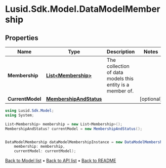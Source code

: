 # Lusid.Sdk.Model.DataModelMembership

## Properties

Name | Type | Description | Notes
------------ | ------------- | ------------- | -------------
**Membership** | [**List&lt;Membership&gt;**](Membership.md) | The collection of data models this entity is a member of. | 
**CurrentModel** | [**MembershipAndStatus**](MembershipAndStatus.md) |  | [optional] 

```csharp
using Lusid.Sdk.Model;
using System;

List<Membership> membership = new List<Membership>();
MembershipAndStatus? currentModel = new MembershipAndStatus();


DataModelMembership dataModelMembershipInstance = new DataModelMembership(
    membership: membership,
    currentModel: currentModel);
```

[Back to Model list](../README.md#documentation-for-models) &#8226; [Back to API list](../README.md#documentation-for-api-endpoints) &#8226; [Back to README](../README.md)
